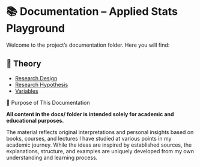 # 📚 Documentation – Applied Stats Playground

Welcome to the project’s documentation folder. Here you will find:

## 📌 Theory
- [Research Design](/docs/theory/summaries/research-design.md)
- [Research Hypothesis](/docs/theory/summaries/research-hypothesis.md)
- [Variables](/docs/theory/summaries/variables.md)

📄 Purpose of This Documentation

**All content in the docs/ folder is intended solely for academic and educational purposes.**

The material reflects original interpretations and personal insights based on books, courses, and lectures I have studied at various points in my academic journey. While the ideas are inspired by established sources, the explanations, structure, and examples are uniquely developed from my own understanding and learning process.